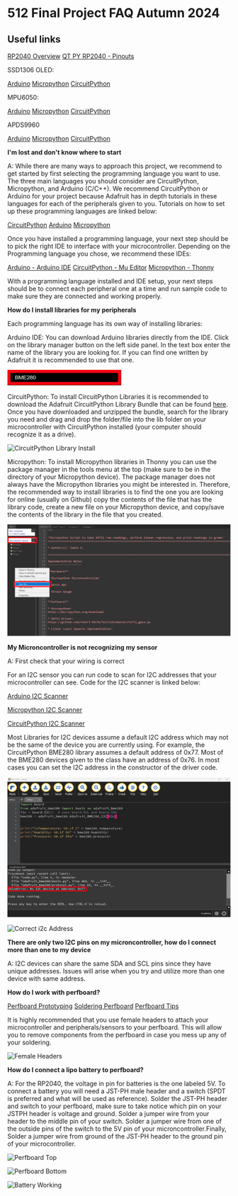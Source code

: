 # 512 Final Project FAQ Autumn 2024


## Useful links

[RP2040 Overview](https://learn.adafruit.com/adafruit-qt-py-2040/overview)
[QT PY RP2040 - Pinouts](https://learn.adafruit.com/adafruit-qt-py-2040/pinouts)

SSD1306 OLED:

[Arduino](https://randomnerdtutorials.com/guide-for-oled-display-with-arduino/)
[Micropython](https://randomnerdtutorials.com/raspberry-pi-pico-ssd1306-oled-micropython/)
[CircuitPython](https://learn.adafruit.com/adafruit-oled-featherwing/python-circuitpython-wiring)

MPU6050:

[Arduino](https://randomnerdtutorials.com/arduino-mpu-6050-accelerometer-gyroscope/)
[Micropython](https://microcontrollerslab.com/micropython-mpu-6050-esp32-esp8266/)
[CircuitPython](https://learn.adafruit.com/mpu6050-6-dof-accelerometer-and-gyro/python-and-circuitpython?gad_source=1&gclid=Cj0KCQiA_9u5BhCUARIsABbMSPvj5ua6Z8uzGx_uOqEhm6sc8uKHUWFvedA41SZmerjldLei-rUug_QaAvEIEALw_wcB)

APDS9960

[Arduino](https://learn.adafruit.com/adafruit-apds9960-breakout/arduino-wiring-and-test)
[Micropython](https://upy-apds9960.readthedocs.io/en/latest/)
[CircuitPython](https://learn.adafruit.com/adafruit-apds9960-breakout/circuitpython?gad_source=1&gclid=Cj0KCQiA_9u5BhCUARIsABbMSPueoj8fIOxQNcsqS4Mrq1uDb0nutoY-wlmi3jeBcC3LkdWJpE0tS4UaAt3MEALw_wcB)

**I'm lost and don't know where to start**

A: While there are many ways to approach this project, we recommend to get started by first selecting the programming language you want to use.
The three main languages you should consider are CircuitPython, Micropython, and Arduino (C/C++). We recommend CircuitPython or Arduino for your project because Adafruit has in depth tutorials in these languages for each of the peripherals given to you.
Tutorials on how to set up these programming languages are linked below:

[CircuitPython](https://learn.adafruit.com/adafruit-qt-py-2040/circuitpython)
[Arduino](https://learn.adafruit.com/adafruit-qt-py-2040/arduino-ide-setup)
[Micropython](https://micropython.org/download/ADAFRUIT_QTPY_RP2040/)

Once you have installed a programming language, your next step should be to pick the right IDE to interface with your microcontroller. Depending on the Programming language you chose, we recommend these IDEs:

[Arduino - Arduino IDE](https://www.arduino.cc/en/software)
[CircuitPython - Mu Editor](https://codewith.mu/)
[Micropython - Thonny](https://thonny.org/)

With a programming language installed and IDE setup, your next steps should be to connect each peripheral one at a time and run sample code to make sure they are connected and working properly.

**How do I install libraries for my peripherals**

Each programming language has its own way of installing libraries:

Arduino IDE: You can download Arduino libraries directly from the IDE. Click on the library manager button on the left side panel. In the text box enter the name of the library you are looking for. If you can find one written by Adafruit it is recommended to use that one.

![Arduino Library Download](assets/ArduinoIDE_Library.svg)

CircuitPython: To install CircuitPython Libraries it is recommended to download the Adafruit CircuitPython Library Bundle that can be found [here](https://circuitpython.org/libraries). Once you have downloaded and unzipped the bundle, search for the library you need and drag and drop the folder/file into the lib folder on your microcontroller with CircuitPython installed (your computer should recognize it as a drive).

![CircuitPython Library Install](assets/CircuitPython_Library)


Micropython: To install Micropython libraries in Thonny you can use the package manager in the tools menu at the top (make sure to be in the directory of your Micropython device). The package manager does not always have the Micropython libraries you might be interested in. Therefore, the recommended way to install libraries is to find the one you are looking for online (usually on Github) copy the contents of the file that has the library code, create a new file on your Micropython device, and copy/save the contents of the library in the file that you created.

![Micropython Library Install](assets/Thonny.svg)



**My Microncontroller is not recognizing my sensor**

A: First check that your wiring is correct

For an I2C sensor you can run code to scan for I2C addresses that your microcontroller can see. Code for the I2C scanner is linked below:

[Arduino I2C Scanner](https://learn.adafruit.com/scanning-i2c-addresses/arduino?gad_source=1&gclid=CjwKCAiA3Na5BhAZEiwAzrfagKycm_r6hAFwfoswsncHn7iqdMzZ7a6kKu5bZ0ul8lXuBAkz3w4nMBoC5CcQAvD_BwE)

[Micropython I2C Scanner](https://randomnerdtutorials.com/raspberry-pi-pico-i2c-scanner-micropython/)

[CircuitPython I2C Scanner](https://learn.adafruit.com/scanning-i2c-addresses/circuitpython)

Most Libraries for I2C devices assume a default I2C address which may not be the same of the device you are currently using. For example, the CircuitPython BME280 library assumes a default address of 0x77. Most of the BME280 devices given to the class have an address of 0x76. In most cases you can set the I2C address in the constructor of the driver code.

![Wrong i2c address](assets/wrongI2C_Address.svg)

![Correct i2c Address](assets/correctI2C_Address)

**There are only two I2C pins on my microncontroller, how do I connect more than one to my device**

A: I2C devices can share the same SDA and SCL pins since they have unique addresses. Issues will arise when you try and utilize more than one device with same address.

**How do I work with perfboard?**

[Perfboard Prototyping](https://www.youtube.com/watch?v=3N3ApzmyjzE)
[Soldering Perfboard](https://www.youtube.com/watch?v=l9Kbr8cPqOE)
[Perfboard Tips](https://www.digikey.com/en/maker/blogs/2022/start-building-cleaner-perfboard-projects-using-these-simple-tips)

It is highly recommended that you use female headers to attach your microcontroller and peripherals/sensors to your perfboard. This will allow you to remove components from the perfboard in case you mess up any of your soldering.

![Female Headers](assets/perf_female_headers.svg)


**How do I connect a lipo battery to perfboard?**

A: For the RP2040, the voltage in pin for batteries is the one labeled 5V. To connect a battery you will need a JST-PH male header and a switch (SPDT is preferred and what will be used as reference). Solder the JST-PH header and switch to your perfboard, make sure to take notice which pin on your JSTPH header is voltage and ground. Solder a jumper wire from your header to the middle pin of your switch. Solder a jumper wire from one of the outside pins of the switch to the 5V pin of your microncontroller.Finally, Solder a jumper wire from ground of the JST-PH header to the ground pin of your microcontroller.

![Perfboard Top](assets/perf_top.svg)

![Perfboard Bottom](assets/perf_bottom.svg)

![Battery Working](assets/battery_working.gif)